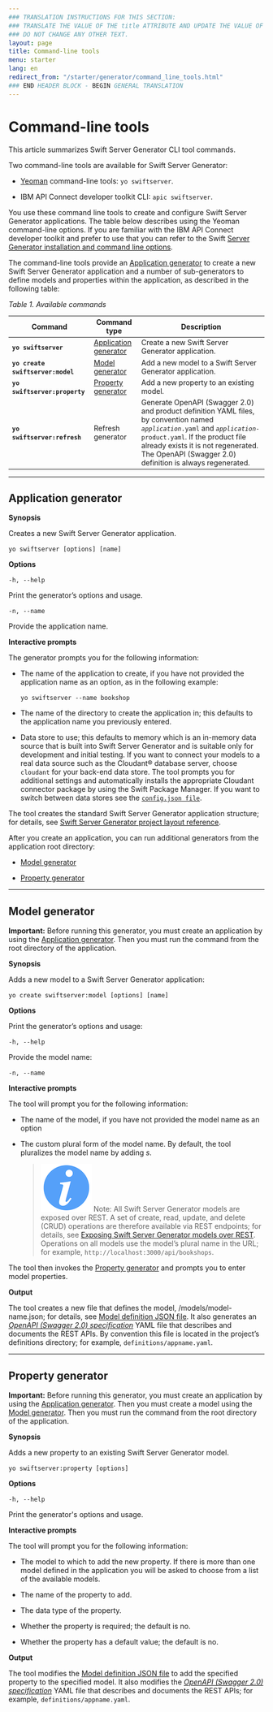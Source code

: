 ```yaml
---
### TRANSLATION INSTRUCTIONS FOR THIS SECTION:
### TRANSLATE THE VALUE OF THE title ATTRIBUTE AND UPDATE THE VALUE OF THE lang ATTRIBUTE.
### DO NOT CHANGE ANY OTHER TEXT.
layout: page
title: Command-line tools
menu: starter
lang: en
redirect_from: "/starter/generator/command_line_tools.html"
### END HEADER BLOCK - BEGIN GENERAL TRANSLATION
---
```


<div class="titleBlock">
	<h1>Command-line tools</h1>
	<p>This article summarizes Swift Server Generator CLI tool commands.</p>
</div>

Two command-line tools are available for Swift Server Generator:

-   [Yeoman](http://yeoman.io/) command-line tools: `yo swiftserver`.

-   IBM API Connect developer toolkit CLI: `apic swiftserver`.

You use these command line tools to create and configure Swift Server Generator applications. The table below describes using the Yeoman command-line options. If you are familiar with the IBM API Connect developer toolkit and prefer to use that you can refer to the Swift [Server Generator installation and command line options](https://www.ibm.com/support/knowledgecenter/en/SSMNED\_5.0.0/com.ibm.apic.toolkit.doc/capic\_swift\_overview.html).

The command-line tools provide an [Application generator](#application-generator) to create a new Swift Server Generator application and a number of sub-generators to define models and properties within the application, as described in the following table:

*Table 1. Available commands*

| Command                           | Command type                                   | Description                                                                                                                                                                                                                                                            |
|---------------------------------  |------------------------------------------------|------------------------------------------------------------------------------------------------------------------------------------------------------------------------------------------------------------------------------------------------------------------------|
| **`yo swiftserver`**              | [Application generator](#application-generator) | Create a new Swift Server Generator application.                                                                                                                                                                                                                       |
| **`yo create swiftserver:model`** | [Model generator](#model-generator)             | Add a new model to a Swift Server Generator application.                                                                                                                                                                                                               |
| **`yo swiftserver:property`**     | [Property generator](#property-generator)       | Add a new property to an existing model.                                                                                                                                                                                                                               |
| **`yo swiftserver:refresh`**      | Refresh generator                              | Generate OpenAPI (Swagger 2.0) and product definition YAML files, by convention named *`application`*`.yaml` and *`application`*`-product.yaml`. If the product file already exists it is not regenerated. The OpenAPI (Swagger 2.0) definition is always regenerated. |

---

## Application generator

**Synopsis**

Creates a new Swift Server Generator application.

    yo swiftserver [options] [name]

**Options**

    -h, --help

Print the generator’s options and usage.

    -n, --name

Provide the application name.

**Interactive prompts**

The generator prompts you for the following information:

-   The name of the application to create, if you have not provided the application name as an option, as in the following example:

        yo swiftserver --name bookshop

-   The name of the directory to create the application in; this defaults to the application name you previously entered.

-   Data store to use; this defaults to memory which is an in-memory data source that is built into Swift Server Generator and is suitable only for development and initial testing. If you want to connect your models to a real data source such as the Cloudant® database server, choose `cloudant` for your back-end data store. The tool prompts you for additional settings and automatically installs the appropriate Cloudant connector package by using the Swift Package Manager. If you want to switch between data stores see the [`config.json file`](config_json.md).

The tool creates the standard Swift Server Generator application structure; for details, see [Swift Server Generator project layout reference](project_layout_reference.md).

After you create an application, you can run additional generators from the application root directory:

-   [Model generator](#model-generator)

-   [Property generator](#property-generator)

---

## Model generator

**Important:** Before running this generator, you must create an application by using the [Application generator](#application-generator). Then you must run the command from the root directory of the application.

**Synopsis**

Adds a new model to a Swift Server Generator application:

    yo create swiftserver:model [options] [name]

**Options**

Print the generator’s options and usage:

    -h, --help

Provide the model name:

    -n, --name

**Interactive prompts**

The tool will prompt you for the following information:

-   The name of the model, if you have not provided the model name as an option

-   The custom plural form of the model name. By default, the tool pluralizes the model name by adding *s*.

    > ![info] Note: All Swift Server Generator models are exposed over REST. A set of create, read, update, and delete (CRUD) operations are therefore available via REST endpoints; for details, see [Exposing Swift Server Generator models over REST](exposing_ssg_models_over_rest.md). Operations on all models use the model’s plural name in the URL; for example, `http://localhost:3000/api/bookshops`.

The tool then invokes the [Property generator](#property-generator) and prompts you to enter model properties.

**Output**

The tool creates a new file that defines the model, /models/model-name.json; for details, see [Model definition JSON file](model_definition_json_file.md). It also generates an [*OpenAPI (Swagger 2.0) specification*](http://swagger.io/specification/) YAML file that describes and documents the REST APIs. By convention this file is located in the project’s definitions directory; for example, `definitions/appname.yaml`.

---

## Property generator

**Important:** Before running this generator, you must create an application by using the [Application generator](#application-generator). Then you must create a model using the [Model generator](#model-generator). Then you must run the command from the root directory of the application.

**Synopsis**

Adds a new property to an existing Swift Server Generator model.

    yo swiftserver:property [options]

**Options**

    -h, --help

Print the generator's options and usage.

**Interactive prompts**

The tool will prompt you for the following information:

-   The model to which to add the new property. If there is more than one model defined in the application you will be asked to choose from a list of the available models.

-   The name of the property to add.

-   The data type of the property.

-   Whether the property is required; the default is no.

-   Whether the property has a default value; the default is no.

**Output**

The tool modifies the [Model definition JSON file](model_definition_json_file.md) to add the specified property to the specified model. It also modifies the [*OpenAPI (Swagger 2.0) specification*](http://swagger.io/specification/) YAML file that describes and documents the REST APIs; for example, `definitions/appname.yaml`.


[info]: ../../../assets/info-blue.png
[tip]: ../../../assets/lightbulb-yellow.png
[warning]: ../../../assets/warning-red.png

